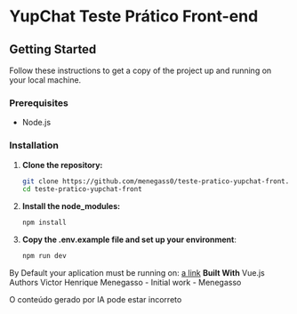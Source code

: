 # YupChat Teste Prático Front-end

## Getting Started

Follow these instructions to get a copy of the project up and running on your local machine.

### Prerequisites

- Node.js

### Installation

1. **Clone the repository:**
   ```bash
   git clone https://github.com/menegass0/teste-pratico-yupchat-front.git
   cd teste-pratico-yupchat-front
2. **Install the node_modules:**
   ```bash
   npm install
3.  **Copy the .env.example file and set up your environment**:
    ```bash
    npm run dev
    ```
By Default your aplication must be running on:
[a link](http://locahost:5173)
**Built With**
Vue.js
Authors
Victor Henrique Menegasso - Initial work - Menegasso






O conteúdo gerado por IA pode estar incorreto
